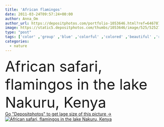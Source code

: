 ```yaml
---
title: 'African flamingos'
date: 2011-03-24T09:57:24+00:00
author: Anna_Om
author_url: https://depositphotos.com/portfolio-1053646.html?ref=64678756
image: https://static5.depositphotos.com/thumbs/1053646/image/525/5252735/api_thumb_450.jpg?forcejpeg=true
type: "post"
tags: ['color' ,'group' ,'blue' ,'colorful' ,'colored' ,'beautiful' ,'reflection' ,'seasonal' ,'travel' ,'summer' ,'beauty' ,'park' ,'nature' ,'outdoor' ,'environment' ,'water' ,'autumn' ,'life' ,'animal' ,'electric' ,'african' ,'animals' ,'wildlife' ,'safari' ,'reserve' ,'landscape' ,'sunset' ,'peace' ,'bird' ,'pink' ,'ecology' ,'fingers' ,'scenery' ,'tools' ,'bay' ,'tourism' ,'wild' ,'in' ,'vacation' ,'many' ,'landscapes' ,'national' ,'Africa' ,'lake' ,'birds' ,'flock' ,'wilderness' ,'of' ,'destination' ,'kenya' ]
categories: 
  - nature
---
```

<div aling="center">
            <font size="60"> African safari, flamingos in the lake Nakuru, Kenya</font>   
</div>
<div>
    <a href='https://static5.depositphotos.com/thumbs/1053646/image/525/5252735/api_thumb_450.jpg?forcejpeg=true?ref=64678756' target=_blank > Go "Depositphotos" to get lage size of this picture ->
        <img href='https://static5.depositphotos.com/thumbs/1053646/image/525/5252735/api_thumb_450.jpg?forcejpeg=true?ref=64678756' src='https://static5.depositphotos.com/1053646/525/i/950/depositphotos_5252735-stock-photo-african-flamingos.jpg?forcejpeg=true' alt='African safari, flamingos in the lake Nakuru, Kenya' >
    </a>
</div>
